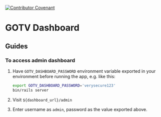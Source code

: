
[![Contributor Covenant](https://img.shields.io/badge/Contributor%20Covenant-v1.4%20adopted-ff69b4.svg)](CODE_OF_CONDUCT.md)

# GOTV Dashboard

## Guides

### To access admin dashboard

1. Have `GOTV_DASHBOARD_PASSWORD` environment variable exported in your
   environment before running the app, e.g. like this:
     ```bash
     export GOTV_DASHBOARD_PASSWORD='verysecure123'
     bin/rails server
     ```

2. Visit `${dashboard_url}/admin`

3. Enter username as `admin`, password as the value exported above.
